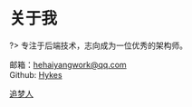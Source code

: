 # 关于我

?> 专注于后端技术，志向成为一位优秀的架构师。

邮箱：hehaiyangwork@qq.com  
Github: [Hykes](http://github.com/hykes)

[追梦人](//music.163.com/outchain/player?type=2&id=423104042&auto=0&height=66 ':include :type=iframe width=330px height=86px')


